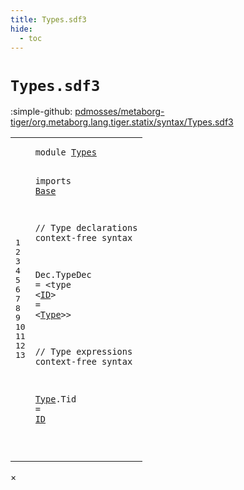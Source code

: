 ```yaml
---
title: Types.sdf3
hide:
  - toc
---
```


# `Types.sdf3`

:simple-github: [pdmosses/metaborg-tiger/org.metaborg.lang.tiger.statix/syntax/Types.sdf3]

[pdmosses/metaborg-tiger/org.metaborg.lang.tiger.statix/syntax/Types.sdf3]: https://github.com/pdmosses/metaborg-tiger/blob/master/org.metaborg.lang.tiger.statix/syntax/Types.sdf3 "The source file on GitHub"

<div class="sdf3"><table class="highlighttable"><tbody><tr><td class="linenos"><div class="linenodiv"><pre><span></span>1
2
3
4
5
6
7
8
9
10
11
12
13
</pre></div></td>
<td class="code"><pre><code><span class="keyword">module</span> <a href="../Tiger.sdf3/#Types_5_9" id="Types_1_8" title="a definition with a single reference">Types</a>

<span class="keyword">imports</span> <a href="../Base.sdf3/#Base_1_8" id="Base_3_9" title="a reference to a single-file definition">Base</a>

<span class="layout">// Type declarations</span>
<span class="keyword">context-free syntax</span>

  <span id="Dec_8_3" title="a definition with no references">Dec</span>.<span class="cons_Constructor"><span id="TypeDec_8_7" title="a definition with no references">TypeDec</span></span> = &lt;<span class="cons_String">type</span> &lt;<a href="../Base.sdf3/#ID_9_15" id="ID_8_24" title="a reference to a single-file definition">ID</a>&gt; <span class="cons_String">=</span> &lt;<a href="#Type_13_3" id="Type_8_31" title="a reference to a single-file definition">Type</a>&gt;&gt;

<span class="layout">// Type expressions</span>
<span class="keyword">context-free syntax</span>

  <a href="#Type_8_31" id="Type_13_3" title="a definition with a single reference">Type</a>.<span class="cons_Constructor"><span id="Tid_13_8" title="a definition with no references">Tid</span></span> = <a href="../Base.sdf3/#ID_9_15" id="ID_13_14" title="a reference to a single-file definition">ID</a>


</code></pre></td></tr></tbody></table></div>

<div id="modal">
  <div id="modal-content">
    <span id="modal-close">&times;</span>
    <h2 id="modal-h2"></h2>
    <p  id="modal-p"></p>
    <ul id="modal-ul"></ul>
  </div>
</div>
